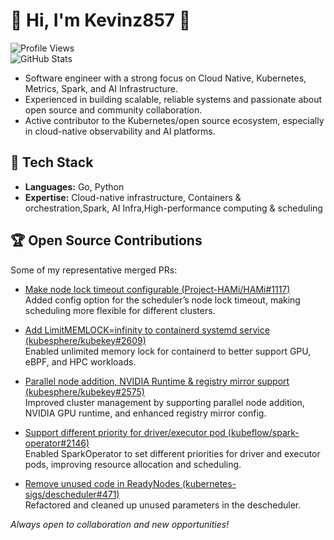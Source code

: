 # 🌱  Hi, I'm Kevinz857 👋


![Profile Views](https://komarev.com/ghpvc/?username=Kevinz857&color=blue)  
![GitHub Stats](https://github-readme-stats.vercel.app/api?username=Kevinz857&show_icons=true&theme=radical)

- Software engineer with a strong focus on Cloud Native, Kubernetes, Metrics, Spark, and AI Infrastructure.
- Experienced in building scalable, reliable systems and passionate about open source and community collaboration.
- Active contributor to the Kubernetes/open source ecosystem, especially in cloud-native observability and AI platforms.



## 🔧 Tech Stack

- **Languages:** Go, Python
- **Expertise:** Cloud-native infrastructure, Containers & orchestration,Spark, AI Infra,High-performance computing & scheduling


## 🏆 Open Source Contributions

Some of my representative merged PRs:

- [Make node lock timeout configurable (Project-HAMi/HAMi#1117)](https://github.com/Project-HAMi/HAMi/pull/1117)  
  Added config option for the scheduler’s node lock timeout, making scheduling more flexible for different clusters.

- [Add LimitMEMLOCK=infinity to containerd systemd service (kubesphere/kubekey#2609)](https://github.com/kubesphere/kubekey/pull/2609)  
  Enabled unlimited memory lock for containerd to better support GPU, eBPF, and HPC workloads.

- [Parallel node addition, NVIDIA Runtime & registry mirror support (kubesphere/kubekey#2575)](https://github.com/kubesphere/kubekey/pull/2575)  
  Improved cluster management by supporting parallel node addition, NVIDIA GPU runtime, and enhanced registry mirror config.

- [Support different priority for driver/executor pod (kubeflow/spark-operator#2146)](https://github.com/kubeflow/spark-operator/pull/2146)  
  Enabled SparkOperator to set different priorities for driver and executor pods, improving resource allocation and scheduling.

- [Remove unused code in ReadyNodes (kubernetes-sigs/descheduler#471)](https://github.com/kubernetes-sigs/descheduler/pull/471)  
  Refactored and cleaned up unused parameters in the descheduler.

<!--
**Kevinz857/Kevinz857** is a ✨ special ✨ repository because its `README.md` appears on your GitHub profile.
-->

_Always open to collaboration and new opportunities!_
